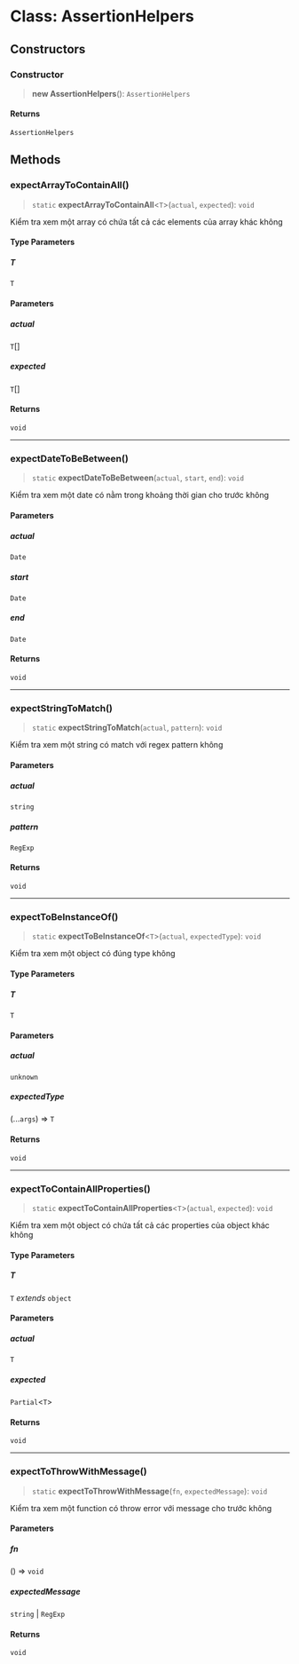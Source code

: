 # Class: AssertionHelpers

## Constructors

<a id="constructor"></a>

### Constructor

> **new AssertionHelpers**(): `AssertionHelpers`

#### Returns

`AssertionHelpers`

## Methods

<a id="expectarraytocontainall"></a>

### expectArrayToContainAll()

> `static` **expectArrayToContainAll**\<`T`\>(`actual`, `expected`): `void`

Kiểm tra xem một array có chứa tất cả các elements của array khác không

#### Type Parameters

##### T

`T`

#### Parameters

##### actual

`T`[]

##### expected

`T`[]

#### Returns

`void`

***

<a id="expectdatetobebetween"></a>

### expectDateToBeBetween()

> `static` **expectDateToBeBetween**(`actual`, `start`, `end`): `void`

Kiểm tra xem một date có nằm trong khoảng thời gian cho trước không

#### Parameters

##### actual

`Date`

##### start

`Date`

##### end

`Date`

#### Returns

`void`

***

<a id="expectstringtomatch"></a>

### expectStringToMatch()

> `static` **expectStringToMatch**(`actual`, `pattern`): `void`

Kiểm tra xem một string có match với regex pattern không

#### Parameters

##### actual

`string`

##### pattern

`RegExp`

#### Returns

`void`

***

<a id="expecttobeinstanceof"></a>

### expectToBeInstanceOf()

> `static` **expectToBeInstanceOf**\<`T`\>(`actual`, `expectedType`): `void`

Kiểm tra xem một object có đúng type không

#### Type Parameters

##### T

`T`

#### Parameters

##### actual

`unknown`

##### expectedType

(...`args`) => `T`

#### Returns

`void`

***

<a id="expecttocontainallproperties"></a>

### expectToContainAllProperties()

> `static` **expectToContainAllProperties**\<`T`\>(`actual`, `expected`): `void`

Kiểm tra xem một object có chứa tất cả các properties của object khác không

#### Type Parameters

##### T

`T` *extends* `object`

#### Parameters

##### actual

`T`

##### expected

`Partial`\<`T`\>

#### Returns

`void`

***

<a id="expecttothrowwithmessage"></a>

### expectToThrowWithMessage()

> `static` **expectToThrowWithMessage**(`fn`, `expectedMessage`): `void`

Kiểm tra xem một function có throw error với message cho trước không

#### Parameters

##### fn

() => `void`

##### expectedMessage

`string` | `RegExp`

#### Returns

`void`
